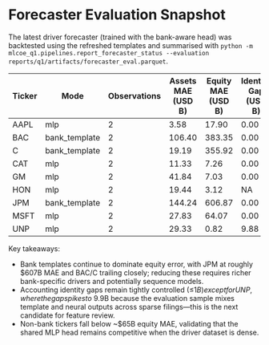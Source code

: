 # Forecaster Evaluation Snapshot

The latest driver forecaster (trained with the bank-aware head) was backtested using the refreshed templates and summarised with `python -m mlcoe_q1.pipelines.report_forecaster_status --evaluation reports/q1/artifacts/forecaster_eval.parquet`.

| Ticker | Mode | Observations | Assets MAE (USD B) | Equity MAE (USD B) | Identity Gap (USD B) |
| --- | --- | --- | --- | --- | --- |
| AAPL | mlp | 2 | 3.58 | 17.90 | 0.00 |
| BAC | bank_template | 2 | 106.40 | 383.35 | 0.00 |
| C | bank_template | 2 | 19.19 | 355.92 | 0.00 |
| CAT | mlp | 2 | 11.33 | 7.26 | 0.00 |
| GM | mlp | 2 | 41.84 | 7.03 | 0.00 |
| HON | mlp | 2 | 19.44 | 3.12 | NA |
| JPM | bank_template | 2 | 144.24 | 606.87 | 0.00 |
| MSFT | mlp | 2 | 27.83 | 64.07 | 0.00 |
| UNP | mlp | 2 | 29.33 | 0.82 | 9.88 |

Key takeaways:

- Bank templates continue to dominate equity error, with JPM at roughly $607B MAE and BAC/C trailing closely; reducing these requires richer bank-specific drivers and potentially sequence models.
- Accounting identity gaps remain tightly controlled (≤$1B) except for UNP, where the gap spikes to ~$9.9B because the evaluation sample mixes template and neural outputs across sparse filings—this is the next candidate for feature review.
- Non-bank tickers fall below ~$65B equity MAE, validating that the shared MLP head remains competitive when the driver dataset is dense.
